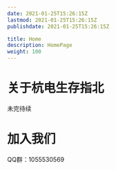```yaml
---
date: 2021-01-25T15:26:15Z
lastmod: 2021-01-25T15:26:15Z
publishdate: 2021-01-25T15:26:15Z

title: Home
description: HomePage
weight: 100
---
```




# 关于杭电生存指北

未完待续



# 加入我们

QQ群：1055530569